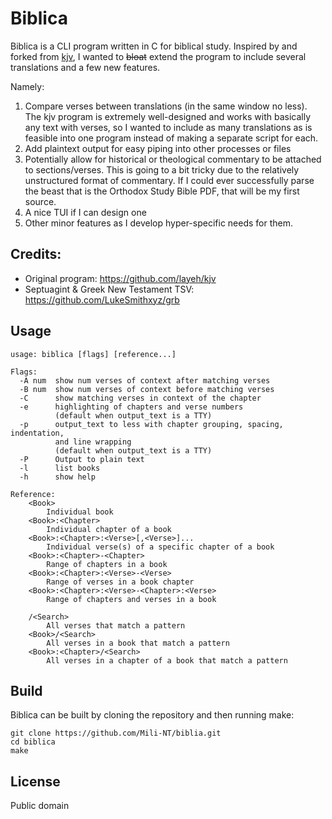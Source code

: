 # Biblica

Biblica is a CLI program written in C for biblical study. Inspired by and forked from
[kjv](https://github.com/layeh/kjv), I wanted to ~~bloat~~ extend the program to include
several translations and a few new features.

Namely:
1. Compare verses between translations (in the same window no less).
The kjv program is extremely well-designed and works with basically any text with verses,
so I wanted to include as many translations as is feasible into one program instead of
making a separate script for each.
2. Add plaintext output for easy piping into other processes or files
3. Potentially allow for historical or theological commentary to be attached to sections/verses.
This is going to a bit tricky due to the relatively unstructured format of commentary. If I could
ever successfully parse the beast that is the Orthodox Study Bible PDF, that will be my first source.
4. A nice TUI if I can design one
5. Other minor features as I develop hyper-specific needs for them.
## Credits:
- Original program: https://github.com/layeh/kjv
- Septuagint & Greek New Testament TSV: https://github.com/LukeSmithxyz/grb
## Usage

    usage: biblica [flags] [reference...]

    Flags:
      -A num  show num verses of context after matching verses
      -B num  show num verses of context before matching verses
      -C      show matching verses in context of the chapter
      -e      highlighting of chapters and verse numbers
              (default when output_text is a TTY)
      -p      output_text to less with chapter grouping, spacing, indentation,
              and line wrapping
              (default when output_text is a TTY)
      -P      Output to plain text
      -l      list books
      -h      show help

    Reference:
        <Book>
            Individual book
        <Book>:<Chapter>
            Individual chapter of a book
        <Book>:<Chapter>:<Verse>[,<Verse>]...
            Individual verse(s) of a specific chapter of a book
        <Book>:<Chapter>-<Chapter>
            Range of chapters in a book
        <Book>:<Chapter>:<Verse>-<Verse>
            Range of verses in a book chapter
        <Book>:<Chapter>:<Verse>-<Chapter>:<Verse>
            Range of chapters and verses in a book

        /<Search>
            All verses that match a pattern
        <Book>/<Search>
            All verses in a book that match a pattern
        <Book>:<Chapter>/<Search>
            All verses in a chapter of a book that match a pattern

## Build

Biblica can be built by cloning the repository and then running make:

    git clone https://github.com/Mili-NT/biblia.git
    cd biblica
    make

## License

Public domain
